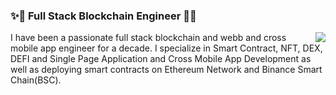 ### ✨🐢  Full Stack Blockchain Engineer 🚀✨

<img align="right" src="https://github-readme-stats.vercel.app/api?username=maxim-engr&show_icons=true&icon_color=0366d6&text_color=24292e&bg_color=ffffff&hide_title=true" />

I have been a passionate full stack blockchain and webb and cross mobile app engineer for a decade. 
I specialize in Smart Contract, NFT, DEX, DEFI and Single Page Application and Cross Mobile App Development as well as deploying smart contracts on Ethereum Network and Binance Smart Chain(BSC).

